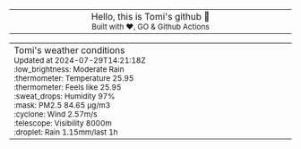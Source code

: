 
<div align="center">
<table>
<tbody>
<td align="center">
<img width="2000" height="0"><br>
Hello, this is Tomi's github 👋<br>
<sup>Built with ❤️, GO & Github Actions</sup><br>
<img width="2000" height="0">
</td>
</tbody>
</table>
</div>
<table>
<tbody>
<td align="left">
<img width="2000" height="0"><br>
Tomi's weather conditions<br>
<sup>Updated at 2024-07-29T14:21:18Z</sup><br>
<sup>:low_brightness: Moderate Rain</sup><br>
<sup>:thermometer: Temperature 25.95 </sup><br>
<sup>:thermometer: Feels like 25.95</sup><br>
<sup>:sweat_drops: Humidity 97%</sup><br>
<sup>:mask: PM2.5 84.65 μg/m3</sup><br>
<sup>:cyclone: Wind 2.57m/s </sup><br>
<sup>:telescope: Visibility 8000m </sup><br>
<sup>:droplet: Rain 1.15mm/last 1h </sup><br>
<img width="2000" height="0">
</td>
<td align="left">
<img width="2000" height="0"><br>
<br>
<img width="2000" height="0">
</td>
</tbody>
</table>
</div>
    